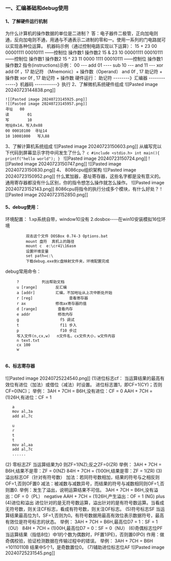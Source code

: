  ### 一、汇编基础和debug使用
 #### 1、了解硬件运行机制
为什么计算机的操作数据的单位是二进制？
	答：电子器件二极管，正向加电则通，反向加电则不通，用通与不通表示二进制的零和一。使用一系列的门电路就可以实现各种位运算。
机器码示例（通过控制电路实现以下运算）：
	15 + 23
		00 00001111 00010111  ——控制位   操作数1  操作数2
	 15 & 23
		 10 00001111 00010111 ——控制位   操作数1  操作数2
	 15 ^ 23
		 11 0000 1111 00010111 ——控制位   操作数1  操作数2
	指令(instructions)示例：
		 00  --- add
		 01 ---- sub
		 10  --- and
		 11 --- xor
		 add 0f ，17  助记符 （Mnemonic）+ 操作数（Operand）
		 and 0f , 17    助记符 + 操作数
		 xor 0f , 17   助记符 + 操作数
	硬件运行：
	助记符 --------》汇编器 -------------》机器码 -----------》执行
 2、了解微机系统硬件组成
	![[Pasted image 20240723144838.png]]

	![[Pasted image 20240723145925.png]]
	![[Pasted image 20240723145957.png]]
	寻址   00
	读        01
	写        10
	地址0x14，写入0x88
	00 00010100  寻址14 
	10 10001000   写入88
 3、了解计算机系统组成
	 ![[Pasted image 20240723150603.png]]
		从编写完以下代码到屏幕显示字符中间发生了什么？
	```c
			   #include <stdio.h>
			   int main(){
				   printf("hello world");
			   }
	```
	![[Pasted image 20240723150724.png]]
	![[Pasted image 20240723150747.png]]
	 ![[Pasted image 20240723150830.png]]
4、 8086cpu组织架构
	![[Pasted image 20240723150952.png]]
		什么累加器，基址寄存器，这些名字都是没有意义的。通用寄存器都没有什么区别，你的指令想怎么操作就怎么操作。
	![[Pasted image 20240723152143.png]]
	8086cpu将指令的执行分成多个模块，有什么好处？
		![[Pasted image 20240723152850.png]]
  #### 5、debug使用：
 环境配置：
		 1.xp系统自带，window10没有
		 2.dosbox----在win10安装模拟16位环境
```
		 双击这个文件 DOSBox 0.74-3 Options.bat
		 mount 盘符  真机上的路径
		 mount c  e:\cr41\16asm
		 设置环境变量
		 set path=c:\
		 下载debug.exe到c盘映射文件夹，环境配置完成
```
debug常用命令：
```
	 ?          列出帮助文档
	 u [range]        反汇编
	 a [addr]         汇编，不加地址从上次中断处开始
	 r [reg]                查看寄存器
	 r ax             修改ax寄存器的值
	 d [range]         查看内存
	 e addr            修改内存
     g                  f5 调试
     t                  f11 步入
     p                  f10 步过
     写入文件(n,cx,w)   n文件名，cx文件大小，w文件内容
     n text.txt
     cx 100
     w
	 
```

  #### 6、标志寄存器
  ![[Pasted image 20240725224540.png]]
  (1)进位标志cf：
	  当运算结果的最高有效位有进位（加法）或借位（减法）时设置。
	   进位标志置1，即CF=1(CY)；否则CF=0(NC)；
	   举例：
		   3AH + 7CH = B6H,没有进位：CF = 0
		   AAH + 7CH =(1)26H,有进位：CF = 1 
```cmd
   a
   mov al,3a
   add al,7c
   
   u
   r
   t
   t
   mov al,aa
   add al,7c
   ......
```
(2) 零标志ZF
	当运算结果为0 则ZF=1(NZ);反之ZF=0(ZR)
	举例：
		3AH + 7CH = B6H,结果不是零：ZF = 0(NZ)
		 84H + 7CH = (1)00H,结果是零：ZF = 1(ZR)
(3)溢出标志OF（针对有符号数）
	加法：若同符号数相加，结果的符号与之相反则OF=1,否则OF置0
	减法：被减数与减数异号，而结果的符号与减数相同则OF=1,否则置0.
	举例：发生了溢出，说明运算结果不可信。
		3AH + 7CH = B6H,没有溢出：OF = 0（PL）  negative
		 AAH + 7CH = (1)26H,产生溢出：OF  = 1 (NG)  plus
(4)进位和溢出
	进位针对的是无符号数运算，溢出针对的是有符号数运算。当看成无符号数，则关注CF标志，看成有符号数，则关注OF标志。
(5)符号标志SF
	当运算结果最高位为1，SF=1,否则为0。有符号数据用最高有效位表示数据符号，最高有效位是符号标志的状态。
	举例：
		3AH + 7CH = B6H,最高位D7 = 1：SF  = 1（OU）
		84H + 7CH = (1)00H,最高位D7 = 0：SF = 0（NU）
(6)奇偶标志位PF
	当运算结果（指低8位）中1的个数为偶数时，PF置1(PE)，否则置0(PO)
	作用：做奇偶校验，验证检测数据在传输过程中的错误。
	举例：
		3AH + 7CH = B6H =10110110B
		 结果中5个1，是奇数置位0。
(7)辅助进位标志位AF
	![[Pasted image 20240725231545.png]]


